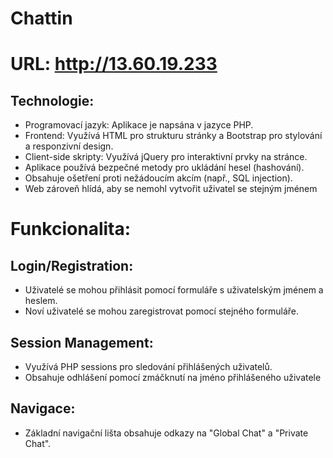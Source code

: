 # Chattin

# URL: http://13.60.19.233

## Technologie:

- Programovací jazyk: Aplikace je napsána v jazyce PHP.
- Frontend: Využívá HTML pro strukturu stránky a Bootstrap pro stylování a responzivní design.
- Client-side skripty: Využívá jQuery pro interaktivní prvky na stránce.
- Aplikace používá bezpečné metody pro ukládání hesel (hashování).
- Obsahuje ošetření proti nežádoucím akcím (např., SQL injection).
- Web zároveň hlídá, aby se nemohl vytvořit uživatel se stejným jménem
# Funkcionalita:


## Login/Registration:

- Uživatelé se mohou přihlásit pomocí formuláře s uživatelským jménem a heslem.
- Noví uživatelé se mohou zaregistrovat pomocí stejného formuláře.


## Session Management:

- Využívá PHP sessions pro sledování přihlášených uživatelů.
- Obsahuje odhlášení pomocí zmáčknutí na jméno přihlášeného uživatele


## Navigace:

- Základní navigační lišta obsahuje odkazy na "Global Chat" a "Private Chat".



